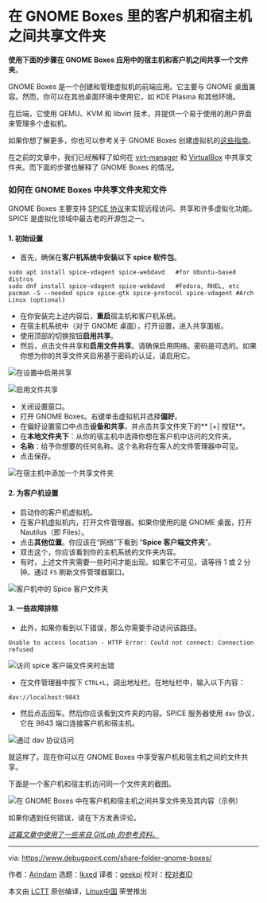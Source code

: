 [#]: subject: "Share Folder Between Guest and Host in GNOME Boxes"
[#]: via: "https://www.debugpoint.com/share-folder-gnome-boxes/"
[#]: author: "Arindam https://www.debugpoint.com/author/admin1/"
[#]: collector: "lkxed"
[#]: translator: "geekpi"
[#]: reviewer: " "
[#]: publisher: " "
[#]: url: " "

在 GNOME Boxes 里的客户机和宿主机之间共享文件夹
======

**使用下面的步骤在 GNOME Boxes 应用中的宿主机和客户机之间共享一个文件夹**。

GNOME Boxes 是一个创建和管理虚拟机的前端应用。它主要与 GNOME 桌面兼容。然而，你可以在其他桌面环境中使用它，如 KDE Plasma 和其他环境。

在后端，它使用 QEMU、KVM 和 libvirt 技术，并提供一个易于使用的用户界面来管理多个虚拟机。

如果你想了解更多，你也可以参考关于 GNOME Boxes 创建虚拟机的[这些指南][1]。

在之前的文章中，我们已经解释了如何在 [virt-manager][2] 和 [VirtualBox][3] 中共享文件夹。而下面的步骤也解释了 GNOME Boxes 的情况。

### 如何在 GNOME Boxes 中共享文件夹和文件

GNOME Boxes 主要支持 [SPICE 协议][4]来实现远程访问、共享和许多虚拟化功能。SPICE 是虚拟化领域中最古老的开源包之一。

#### 1. 初始设置

- 首先，确保在**客户机系统中安装以下 spice 软件包**。

```
sudo apt install spice-vdagent spice-webdavd   #for Ubuntu-based distros
sudo dnf install spice-vdagent spice-webdavd   #Fedora, RHEL, etc
pacman -S --needed spice spice-gtk spice-protocol spice-vdagent #Arch Linux (optional)
```

- 在你安装完上述内容后，**重启**宿主机和客户机系统。
- 在宿主机系统中（对于 GNOME 桌面），打开设置，进入共享面板。
- 使用顶部的切换按钮**启用共享**。
- 然后，点击文件共享和**启用文件共享**。请确保启用网络。密码是可选的。如果你想为你的共享文件夹启用基于密码的认证，请启用它。

![在设置中启用共享][5]

![启用文件共享][6]

- 关闭设置窗口。
- 打开 GNOME Boxes。右键单击虚拟机并选择**偏好**。
- 在偏好设置窗口中点击**设备和共享**，并点击共享文件夹下的** [+] 按钮**。
- 在**本地文件夹下**：从你的宿主机中选择你想在客户机中访问的文件夹。
- **名称**：给予你想要的任何名称。这个名称将在客人的文件管理器中可见。
- 点击保存。

![在宿主机中添加一个共享文件夹][7]

#### 2. 为客户机设置

- 启动你的客户机虚拟机。
- 在客户机虚拟机内，打开文件管理器。如果你使用的是 GNOME 桌面，打开 Nautilus（即 Files）。
- 点击**其他位置**。你应该在“网络”下看到 “**Spice 客户端文件夹**”。
- 双击这个，你应该看到你的主机系统的文件夹内容。
- 有时，上述文件夹需要一些时间才能出现。如果它不可见，请等待 1 或 2 分钟。通过 `F5` 刷新文件管理器窗口。

![客户机中的 Spice 客户文件夹][8]

#### 3. 一些故障排除

- 此外，如果你看到以下错误，那么你需要手动访问该路径。

```
Unable to access location - HTTP Error: Could not connect: Connection refused
```

![访问 spice 客户端文件夹时出错][9]

- 在文件管理器中按下 `CTRL+L`，调出地址栏。在地址栏中，输入以下内容：

```
dav://localhost:9843
```

- 然后点击回车。然后你应该看到文件夹的内容。SPICE 服务器使用 `dav` 协议，它在 9843 端口连接客户机和宿主机。

![通过 dav 协议访问][10]

就这样了。现在你可以在 GNOME Boxes 中享受客户机和宿主机之间的文件共享。

下面是一个客户机和宿主机访问同一个文件夹的截图。

![在 GNOME Boxes 中在客户机和宿主机之间共享文件夹及其内容（示例）][11]

如果你遇到任何错误，请在下方发表评论。

[_这篇文章中使用了一些来自 GitLab 的参考资料。_][12]

--------------------------------------------------------------------------------

via: https://www.debugpoint.com/share-folder-gnome-boxes/

作者：[Arindam][a]
选题：[lkxed][b]
译者：[geekpi](https://github.com/geekpi)
校对：[校对者ID](https://github.com/校对者ID)

本文由 [LCTT](https://github.com/LCTT/TranslateProject) 原创编译，[Linux中国](https://linux.cn/) 荣誉推出

[a]: https://www.debugpoint.com/author/admin1/
[b]: https://github.com/lkxed
[1]: https://www.debugpoint.com/tag/boxes
[2]: https://www.debugpoint.com/share-folder-virt-manager/
[3]: https://www.debugpoint.com/share-folder-between-host-guest-virtualbox/
[4]: https://www.spice-space.org/index.html
[5]: https://www.debugpoint.com/wp-content/uploads/2023/01/Enable-sharing-in-settings.jpg
[6]: https://www.debugpoint.com/wp-content/uploads/2023/01/Enable-File-Sharing.jpg
[7]: https://www.debugpoint.com/wp-content/uploads/2023/01/Add-a-share-folder-in-host.jpg
[8]: https://www.debugpoint.com/wp-content/uploads/2023/01/Spice-client-folder-in-guest.jpg
[9]: https://www.debugpoint.com/wp-content/uploads/2023/01/error-while-accessing-the-spice-client-folder.jpg
[10]: https://www.debugpoint.com/wp-content/uploads/2023/01/accessing-via-dav-protocol.jpg
[11]: https://www.debugpoint.com/wp-content/uploads/2023/01/Share-folder-and-its-contents-between-guest-and-host-in-GNOME-Boxes-sample.jpg
[12]: https://gitlab.gnome.org/GNOME/gnome-boxes/-/issues/430
